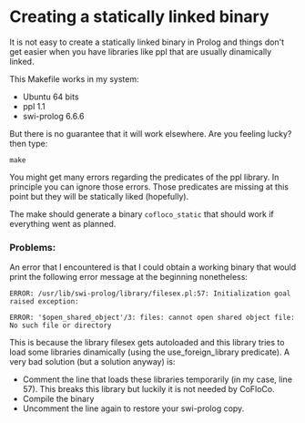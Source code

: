 Creating a statically linked binary
==================================

It is not easy to create a statically linked binary in Prolog and things don't get easier when you have libraries like ppl that are usually dinamically linked.

This Makefile works in my system:
 * Ubuntu 64 bits
 * ppl 1.1
 * swi-prolog 6.6.6
 
But there is no guarantee that it will work elsewhere.
Are you feeling lucky? then type:
  
  `make`
  
You might get many errors regarding the predicates of the ppl library. In principle you can ignore those errors. Those predicates are missing at this point but they will be statically liked (hopefully).

The make should generate a binary `cofloco_static` that should work if everything went as planned.

### Problems:


An error that I encountered is that I could obtain a working binary that would print the following error message at the beginning nonetheless:

`ERROR: /usr/lib/swi-prolog/library/filesex.pl:57: Initialization goal raised exception:`

`ERROR: '$open_shared_object'/3: files: cannot open shared object file: No such file or directory`

This is because the library filesex gets autoloaded and this library tries to load some libraries dinamically (using the use_foreign_library predicate).
A very bad solution (but a solution anyway) is:
 * Comment the line that loads these libraries temporarily (in my case, line 57).
   This breaks this library but luckily it is not needed by CoFloCo.
 * Compile the binary 
 * Uncomment the line again to restore your swi-prolog copy.


